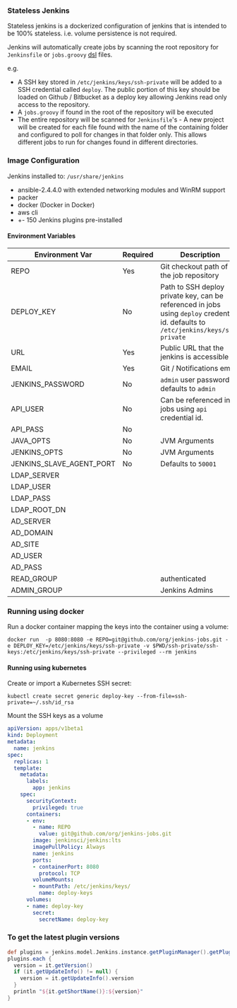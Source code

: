 ### Stateless Jenkins

Stateless jenkins is a dockerized configuration of jenkins that is intended to be 100% stateless. i.e. volume persistence is not required.

Jenkins will automatically create jobs by scanning the root repository for `Jenkinsfile` or `jobs.groovy` [dsl](https://github.com/jenkinsci/job-dsl-plugin) files.

e.g.

* A  SSH key stored in `/etc/jenkins/keys/ssh-private` will be added to a SSH credential called `deploy`. The public portion of this key should be loaded on Github / Bitbucket as a deploy key allowing Jenkins read only access to the repository.
* A `jobs.groovy` if found in the root of the repository will be executed
* The entire repository will be scanned for `Jenkinsfile`'s - A new project will be created for each file found with the name of the containing folder and configured to poll for changes in that folder only. This allows different jobs to run for changes found in different directories.


### Image Configuration

Jenkins installed to: `/usr/share/jenkins`
* ansible-2.4.4.0 with extended networking modules and WinRM support
* packer
* docker (Docker in Docker)
* aws cli
* +- 150 Jenkins plugins pre-installed

#### Environment Variables

| Environment Var  | Required | Description                              |
| ---------------- | -------- | ---------------------------------------- |
| REPO             | Yes      | Git checkout path of the job repository  |
| DEPLOY_KEY       | No       | Path to SSH deploy private key, can be referenced in jobs using `deploy` credential id.  defaults to `/etc/jenkins/keys/ssh-private` |
| URL              | Yes      | Public URL that the jenkins is accessible at    |
| EMAIL            | Yes      | Git / Notifications email                |
| JENKINS_PASSWORD | No       | `admin` user password, defaults to `admin` |
| API_USER    | No       | Can be referenced in jobs using `api` credential id.  |
| API_PASS | No       |                              |
| JAVA_OPTS        | No       | JVM Arguments                            |
| JENKINS_OPTS     | No       | JVM Arguments                            |
| JENKINS_SLAVE_AGENT_PORT        | No       | Defaults to `50001`       |
| LDAP_SERVER |  |  |
| LDAP_USER |  |  |
| LDAP_PASS |  |  |
| LDAP_ROOT_DN |  |  |
| AD_SERVER |  |  |
| AD_DOMAIN |  |  |
| AD_SITE |  |  |
| AD_USER |  |  |
| AD_PASS |  |  |
| READ_GROUP |  | authenticated |
| ADMIN_GROUP |  | Jenkins Admins |


### Running using docker
Run a docker container mapping the keys into the container using a volume:

```
docker run  -p 8080:8080 -e REPO=git@github.com/org/jenkins-jobs.git -e DEPLOY_KEY=/etc/jenkins/keys/ssh-private -v $PWD/ssh-private/ssh-keys:/etc/jenkins/keys/ssh-private --privileged --rm jenkins
```

#### Running using kubernetes
Create or import a Kubernetes SSH secret:

`kubectl create secret generic deploy-key --from-file=ssh-private=~/.ssh/id_rsa`

Mount the SSH keys as a volume

```yaml
apiVersion: apps/v1beta1
kind: Deployment
metadata:
  name: jenkins
spec:
  replicas: 1
  template:
    metadata:
      labels:
        app: jenkins
    spec:
      securityContext:
        privileged: true
      containers:
      - env:
        - name: REPO
          value: git@github.com/org/jenkins-jobs.git
        image: jenkinsci/jenkins:lts
        imagePullPolicy: Always
        name: jenkins
        ports:
        - containerPort: 8080
          protocol: TCP
        volumeMounts:
        - mountPath: /etc/jenkins/keys/
          name: deploy-keys
      volumes:
      - name: deploy-key
        secret:
          secretName: deploy-key
```


### To get the latest plugin versions

```groovy
def plugins = jenkins.model.Jenkins.instance.getPluginManager().getPlugins()
plugins.each {
  version = it.getVersion()
  if (it.getUpdateInfo() != null) {
    version = it.getUpdateInfo().version
  }
  println "${it.getShortName()}:${version}"
}
```

